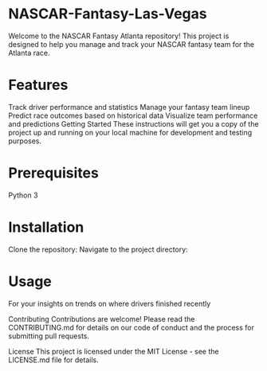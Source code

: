 # NASCAR-Fantasy-Las-Vegas

Welcome to the NASCAR Fantasy Atlanta repository! This project is designed to help you manage and track your NASCAR fantasy team for the Atlanta race.

# Features
Track driver performance and statistics
Manage your fantasy team lineup
Predict race outcomes based on historical data
Visualize team performance and predictions
Getting Started
These instructions will get you a copy of the project up and running on your local machine for development and testing purposes.

# Prerequisites
Python 3

# Installation
Clone the repository:
Navigate to the project directory:

# Usage
For your insights on trends on where drivers finished recently

Contributing
Contributions are welcome! Please read the CONTRIBUTING.md for details on our code of conduct and the process for submitting pull requests.

License
This project is licensed under the MIT License - see the LICENSE.md file for details.
